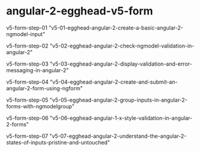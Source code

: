 # angular-2-egghead-v5-form

v5-form-step-01 "v5-01-egghead-angular-2-create-a-basic-angular-2-ngmodel-input"

v5-form-step-02 "v5-02-egghead-angular-2-check-ngmodel-validation-in-angular-2"

v5-form-step-03 "v5-03-egghead-angular-2-display-validation-and-error-messaging-in-angular-2"

v5-form-step-04 "v5-04-egghead-angular-2-create-and-submit-an-angular-2-form-using-ngform"

v5-form-step-05 "v5-05-egghead-angular-2-group-inputs-in-angular-2-forms-with-ngmodelgroup"

v5-form-step-06 "v5-06-egghead-angular-1-x-style-validation-in-angular-2-forms"

v5-form-step-07 "v5-07-egghead-angular-2-understand-the-angular-2-states-of-inputs-pristine-and-untouched"